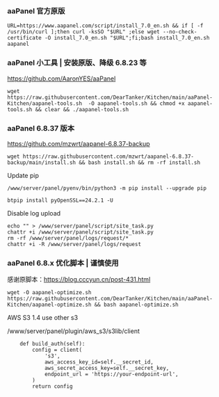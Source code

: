 ### aaPanel 官方原版
```
URL=https://www.aapanel.com/script/install_7.0_en.sh && if [ -f /usr/bin/curl ];then curl -ksSO "$URL" ;else wget --no-check-certificate -O install_7.0_en.sh "$URL";fi;bash install_7.0_en.sh aapanel
```

### aaPanel 小工具 | 安装原版、降级 6.8.23 等
https://github.com/AaronYES/aaPanel
```
wget https://raw.githubusercontent.com/DearTanker/Kitchen/main/aaPanel-Kitchen/aapanel-tools.sh  -O aapanel-tools.sh && chmod +x aapanel-tools.sh && clear && ./aapanel-tools.sh
```

### aaPanel 6.8.37 版本
https://github.com/mzwrt/aapanel-6.8.37-backup

```
wget https://raw.githubusercontent.com/mzwrt/aapanel-6.8.37-backup/main/install.sh && bash install.sh && rm -rf install.sh
```

Update pip

```
/www/server/panel/pyenv/bin/python3 -m pip install --upgrade pip
```

```
btpip install pyOpenSSL==24.2.1 -U
```

Disable log upload

```
echo "" > /www/server/panel/script/site_task.py
chattr +i /www/server/panel/script/site_task.py
rm -rf /www/server/panel/logs/request/*
chattr +i -R /www/server/panel/logs/request
```

### aaPanel 6.8.x 优化脚本 | 谨慎使用
感谢原脚本：https://blog.cccyun.cn/post-431.html

```
wget -O aapanel-optimize.sh https://raw.githubusercontent.com/DearTanker/Kitchen/main/aaPanel-Kitchen/aapanel-optimize.sh && bash aapanel-optimize.sh
```



AWS S3 1.4 use other s3

/www/server/panel/plugin/aws_s3/s3lib/client

```
    def build_auth(self):
        config = client(
            's3',
            aws_access_key_id=self.__secret_id,
            aws_secret_access_key=self.__secret_key,
            endpoint_url = 'https://your-endpoint-url',
        )
        return config
```
